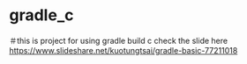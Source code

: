 # gradle_c
＃this is project for using gradle build c
  check the slide here https://www.slideshare.net/kuotungtsai/gradle-basic-77211018
